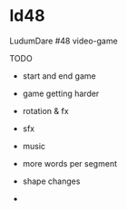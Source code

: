 # ld48

LudumDare #48 video-game

TODO

- start and end game
- game getting harder

- rotation & fx
- sfx
- music
- more words per segment
- shape changes
-

